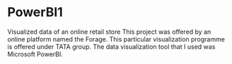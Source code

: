 # PowerBI1
Visualized data of an online retail store
This project was offered by an online platform named the Forage. 
This particular visualization programme is offered under TATA group.
The data visualization tool that I used was Microsoft PowerBI.
